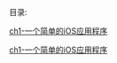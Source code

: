 目录:

[ch1-一个简单的iOS应用程序](https://github.com/HF-Zhou/BoringTranslate/blob/master/iOS%20Programming%20The%20Big%20Nerd%20Ranch%20Guide-6th/ch1-%E4%B8%80%E4%B8%AA%E7%AE%80%E5%8D%95%E7%9A%84iOS%E5%BA%94%E7%94%A8%E7%A8%8B%E5%BA%8F.md)

[ch1-一个简单的iOS应用程序](https://github.com/HF-Zhou/BoringTranslate/blob/master/iOS%20Programming%20The%20Big%20Nerd%20Ranch%20Guide-6th/ch2-Swift%E8%AF%AD%E8%A8%80.md)
